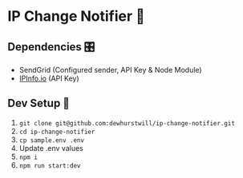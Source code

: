 # IP Change Notifier 📣

## Dependencies 🎛️

- SendGrid (Configured sender, API Key & Node Module)
- [IPInfo.io](https://ipinfo.io/signup) (API Key)

## Dev Setup 🚧

1. `git clone git@github.com:dewhurstwill/ip-change-notifier.git`
2. `cd ip-change-notifier`
3. `cp sample.env .env`
4. Update .env values
5. `npm i`
6. `npm run start:dev`
